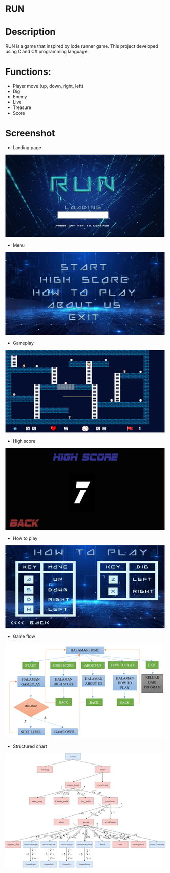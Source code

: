 # RUN
# Description
RUN is a game that inspired by lode runner game. This project developed using C and C# programming language.

# Functions:
- Player move (up, down, right, left)
- Dig
- Enemy
- Live
- Treasure
- Score

# Screenshot
- Landing page

![landing page](https://github.com/alyamaharanipj/run/blob/main/screenshot/landing%20page.jpg)

- Menu

![menu](https://github.com/alyamaharanipj/run/blob/main/screenshot/menu.jpg)

- Gameplay

![gameplay](https://github.com/alyamaharanipj/run/blob/main/screenshot/gameplay.jpg)

- High score

![high score](https://github.com/alyamaharanipj/run/blob/main/screenshot/high%20score.jpg)

- How to play

![how to play](https://github.com/alyamaharanipj/run/blob/main/screenshot/how%20to%20play%20menu.jpg)

- Game flow

![game flow](https://github.com/alyamaharanipj/run/blob/main/screenshot/structured%20chart.png)

- Structured chart

![structured chart](https://github.com/alyamaharanipj/run/blob/main/screenshot/structured%20chart.png.jpg)
